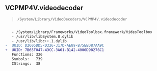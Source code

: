 ## VCPMP4V.videodecoder

> `/System/Library/VideoDecoders/VCPMP4V.videodecoder`

```diff

   - /System/Library/Frameworks/VideoToolbox.framework/VideoToolbox
   - /usr/lib/libSystem.B.dylib
   - /usr/lib/libc++.1.dylib
-  UUID: D2605DD5-D326-317D-AE89-B75EBD87AA9C
+  UUID: 7B65F047-43CC-3A61-B142-4000D98276C1
   Functions: 326
   Symbols:   739
   CStrings:  38

```
